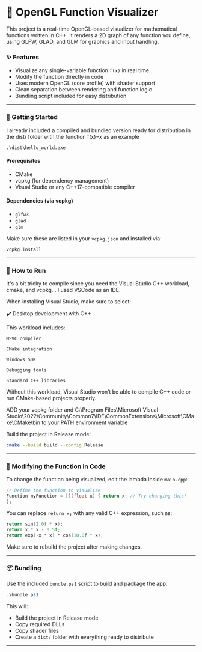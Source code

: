 # 🧭 OpenGL Function Visualizer

This project is a real-time OpenGL-based visualizer for mathematical functions written in C++. It renders a 2D graph of any function you define, using GLFW, GLAD, and GLM for graphics and input handling.

### ✨ Features

- Visualize any single-variable function `f(x)` in real time
- Modify the function directly in code 
- Uses modern OpenGL (core profile) with shader support
- Clean separation between rendering and function logic
- Bundling script included for easy distribution

---

### 🚀 Getting Started



I already included a compiled and bundled version ready for distribution in the dist/ folder with the function f(x)=x as an example 
```PS1
.\dist\hello_world.exe
```

#### Prerequisites

- CMake
- vcpkg (for dependency management)
- Visual Studio or any C++17-compatible compiler



#### Dependencies (via vcpkg)

- `glfw3`
- `glad`
- `glm`

Make sure these are listed in your `vcpkg.json` and installed via:
```bash
vcpkg install
```

---

### 🧪 How to Run

It's a bit tricky to compile since you need the Visual Studio C++ workload, cmake, and vcpkg...
I used VSCode as an IDE.

When installing Visual Studio, make sure to select:

✔️ Desktop development with C++

This workload includes:

    MSVC compiler

    CMake integration

    Windows SDK

    Debugging tools

    Standard C++ libraries

Without this workload, Visual Studio won’t be able to compile C++ code or run CMake-based projects properly.

ADD your vcpkg folder and C:\Program Files\Microsoft Visual Studio\2022\Community\Common7\IDE\CommonExtensions\Microsoft\CMake\CMake\bin to your PATH environment variable


Build the project in Release mode:
```bash
cmake --build build --config Release
```

---

### 🧠 Modifying the Function in Code

To change the function being visualized, edit the lambda inside `main.cpp`:
```cpp
// Define the function to visualize
Function myFunction = [](float x) { return x; // Try changing this! 
};
```

You can replace `return x;` with any valid C++ expression, such as:
```cpp
return sin(2.0f * x);
return x * x - 0.5f;
return exp(-x * x) * cos(10.0f * x);
```

Make sure to rebuild the project after making changes.

---

### 📦 Bundling

Use the included `bundle.ps1` script to build and package the app:
```powershell
.\bundle.ps1
```

This will:
- Build the project in Release mode
- Copy required DLLs
- Copy shader files
- Create a `dist/` folder with everything ready to distribute

---